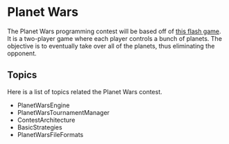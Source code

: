 # Planet Wars #

The Planet Wars programming contest will be based off of [this flash game](http://www.galcon.com/flash/). It is a two-player game where each player controls a bunch of planets. The objective is to eventually take over all of the planets, thus eliminating the opponent.

## Topics ##

Here is a list of topics related the Planet Wars contest.
  * PlanetWarsEngine
  * PlanetWarsTournamentManager
  * ContestArchitecture
  * BasicStrategies
  * PlanetWarsFileFormats